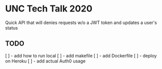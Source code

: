 # UNC Tech Talk 2020
Quick API that will denies requests w/o a JWT token and updates a user's status


## TODO
[ ] - add how to run local
[ ] - add makefile
[ ] - add Dockerfile
[ ] - deploy on Heroku
[ ] - add actual Auth0 usage